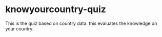 # knowyourcountry-quiz

This is the quiz based on country data. this evaluates the knowledge on your country.